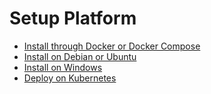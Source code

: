 # Setup Platform

- [Install through Docker or Docker Compose](../advanced/installation/docker.md)
- [Install on Debian or Ubuntu](../advanced/installation/debian.md)
- [Install on Windows](../advanced/installation/windows.md)
- [Deploy on Kubernetes](../advanced/installation/kubernetes.md)
